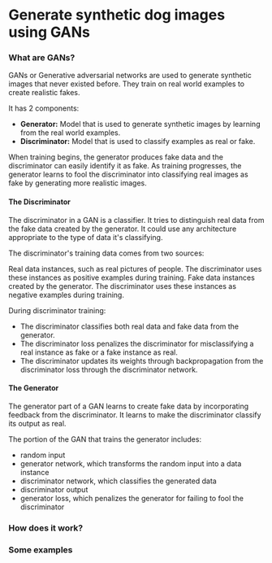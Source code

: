 # Generate synthetic dog images using GANs

### What are GANs?
GANs or Generative adversarial networks are used to generate synthetic images that never existed before. They train on real world examples to create realistic fakes.

It has 2 components:
* <b>Generator:</b> Model that is used to generate synthetic images by learning from the real world examples.
* <b>Discriminator:</b> Model that is used to classify examples as real or fake.

When training begins, the generator produces fake data and the discriminator can easily identify it as fake. As training progresses, the generator learns to fool the discriminator into classifying real images as fake by generating more realistic images.

#### The Discriminator

The discriminator in a GAN is a classifier. It tries to distinguish real data from the fake data created by the generator. It could use any architecture appropriate to the type of data it's classifying.

The discriminator's training data comes from two sources:

Real data instances, such as real pictures of people. The discriminator uses these instances as positive examples during training.
Fake data instances created by the generator. The discriminator uses these instances as negative examples during training.

During discriminator training:

* The discriminator classifies both real data and fake data from the generator.
* The discriminator loss penalizes the discriminator for misclassifying a real instance as fake or a fake instance as real.
* The discriminator updates its weights through backpropagation from the discriminator loss through the discriminator network.

#### The Generator

The generator part of a GAN learns to create fake data by incorporating feedback from the discriminator. It learns to make the discriminator classify its output as real.

The portion of the GAN that trains the generator includes:

* random input
* generator network, which transforms the random input into a data instance
* discriminator network, which classifies the generated data
* discriminator output
* generator loss, which penalizes the generator for failing to fool the discriminator

### How does it work?

### Some examples


